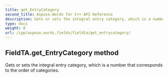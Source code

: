 ```yaml
---
title: get_EntryCategory
second_title: Aspose.Words for C++ API Reference
description: Gets or sets the integral entry category, which is a number that corresponds to the order of categories. 
type: docs
weight: 0
url: /cpp/aspose.words.fields/fieldta/get_entrycategory/
---
```

## FieldTA.get_EntryCategory method


Gets or sets the integral entry category, which is a number that corresponds to the order of categories. 

